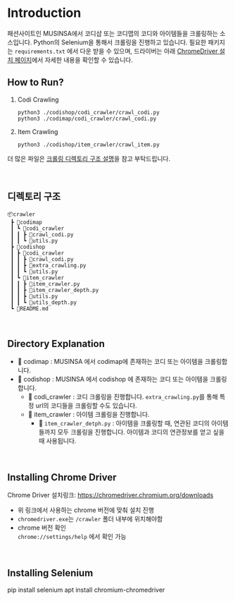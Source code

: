# Introduction
패션사이트인 MUSINSA에서 코디샵 또는 코디맵의 코디와 아이템들을 크롤링하는 소스입니다. Python의 Selenium을 통해서 크롤링을 진행하고 있습니다. 필요한 패키지는 `requirements.txt` 에서 다운 받을 수 있으며, 드라이버는 아래 [ChromeDriver 설치 페이지](#chromedriver-설치)에서 자세한 내용을 확인할 수 있습니다.

## How to Run?

1. Codi Crawling

    ```
    python3 ./codishop/codi_crawler/crawl_codi.py
    python3 ./codimap/codi_crawler/crawl_codi.py
    ```
2. Item Crawling

    ```
    python3 ./codishop/item_crawler/crawl_item.py
    ```

더 많은 파일은 [크롤링 디렉토리 구조 설명](#directory-explanation)을 참고 부탁드립니다.

<br>

## 디렉토리 구조

```
📦crawler
 ┣ 📂codimap
 ┃ ┗ 📂codi_crawler
 ┃ ┃ ┣ 📜crawl_codi.py
 ┃ ┃ ┗ 📜utils.py
 ┣ 📂codishop
 ┃ ┣ 📂codi_crawler
 ┃ ┃ ┣ 📜crawl_codi.py
 ┃ ┃ ┣ 📜extra_crawling.py
 ┃ ┃ ┗ 📜utils.py
 ┃ ┗ 📂item_crawler
 ┃ ┃ ┣ 📜item_crawler.py
 ┃ ┃ ┣ 📜item_crawler_depth.py
 ┃ ┃ ┣ 📜utils.py
 ┃ ┃ ┗ 📜utils_depth.py
 ┗ 📜README.md
```

<br>

## Directory Explanation

- 📂 codimap : MUSINSA 에서 codimap에 존재하는 코디 또는 아이템을 크롤링합니다.
- 📂 codishop : MUSINSA 에서 codishop 에 존재하는 코디 또는 아이템을 크롤링합니다.
    - 📂 codi_crawler : 코디 크롤링을 진행합니다. `extra_crawling.py`를 통해 특정 url의 코디들을 크롤링할 수도 있습니다.
    - 📂 item_crawler : 아이템 크롤링을 진행합니다.  
        - 📜 `item_crawler_detph.py` : 아이템을 크롤링할 때, 연관된 코디의 아이템들까지 모두 크롤링을 진행합니다. 아이템과 코디의 연관정보를 얻고 싶을 때 사용됩니다.

<br>

## Installing Chrome Driver
Chrome Driver 설치링크: https://chromedriver.chromium.org/downloads

- 위 링크에서 사용하는 chrome 버전에 맞춰 설치 진행  
- `chromedriver.exe`는 `/crawler` 폴더 내부에 위치해야함  
- chrome 버전 확인  
    `chrome://settings/help` 에서 확인 가능

<br>

## Installing Selenium
pip install selenium
apt install chromium-chromedriver